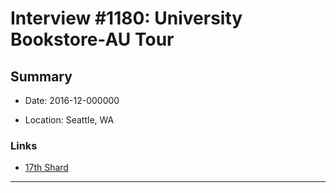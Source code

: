 # Interview #1180: University Bookstore-AU Tour

## Summary

- Date: 2016-12-000000

- Location: Seattle, WA

### Links

- [17th Shard](http://www.17thshard.com/forum/topic/56664-2016-12-01-arcanum-unbounded-university-bookstore-seattle-wa/?page=2)



---

